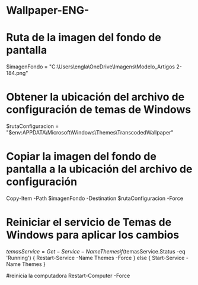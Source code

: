 # Wallpaper-ENG-
# Ruta de la imagen del fondo de pantalla
$imagenFondo = "C:\Users\engla\OneDrive\Imagens\Modelo_Artigos 2-184.png"

# Obtener la ubicación del archivo de configuración de temas de Windows
$rutaConfiguracion = "$env:APPDATA\Microsoft\Windows\Themes\TranscodedWallpaper"

# Copiar la imagen del fondo de pantalla a la ubicación del archivo de configuración
Copy-Item -Path $imagenFondo -Destination $rutaConfiguracion -Force

# Reiniciar el servicio de Temas de Windows para aplicar los cambios
$temasService = Get-Service -Name Themes
if ($temasService.Status -eq 'Running') {
    Restart-Service -Name Themes -Force
} else {
    Start-Service -Name Themes
}

#reinicia la computadora
Restart-Computer -Force


